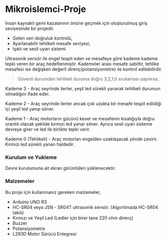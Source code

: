 # Mikroislemci-Proje


İnsan kaynaklı gemi kazalarının önüne geçmek için oluşturulmuş giriş seviyesinde bir projedir.

  - Gelen veri doğruluk kontrolü,
  - Ayarlanabilir tehlikeli mesafe seviyesi,
  - Işıklı ve sesli uyarı sistemi

Ultrasonik sensör ile engel tespit eden ve mesafeye göre kademe kademe tepki veren bir araç hedeflenmiştir. Kademeler arası mesafe sabittir, tehlike mesafesi ise değişken değerli direnç(potansiyometre) ile kontrol edilebilirdir.

> Güvenli durumdan tehlikeli duruma doğru 3,2,1,0 sıralaması yapılırsa;

Kademe 3 - Araç seyrinde ilerler, yeşil led sürekli yanarak tehlikeli durumun olmadığını ifade eder.

Kademe 2 - Araç seyrinde ilerler ancak çok uzakta bir mesafe tespit edildiği içi yeşil led yanıp söner.

Kademe 1 - Araç motorların gücünü keser ve mesafenin kısalığıyla doğru orantılı olacak şekilde kırmızı led yanar söner. Ayrıca sesli uyarı sisteme devreye girer ve led ile birlikte tepki verir.

Kademe 0 (Tehlikeli) - Araç motorları engelden uzaklaşacak yönde çevirir. Kırmızı led sürekli yanan haldedir.

### Kurulum ve Yukleme

Devre kurulumuna ait ekran görüntüleri yüklenecektir.

### Malzemeler

Bu proje için kullanmanız gereken malzemeler,


* Arduino UNO R3
* HC-SR04 veya JSN - SR04T ultrasonik sensör. (Algoritmada HC-SR04 takılı)
* Kırmızı ve Yeşil Led (Ledler için birer tane 220 ohm direnç)
* Buzzer
* Potansiyometre
* L293D Motor Sürücü Entegresi
